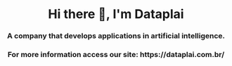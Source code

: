 <h1 align="center">Hi there 👋, I'm Dataplai</h1>
<h3 align="center">A company that develops applications in artificial intelligence.</h3>





<h3 align="center">For more information access our site: https://dataplai.com.br/ </h3>

